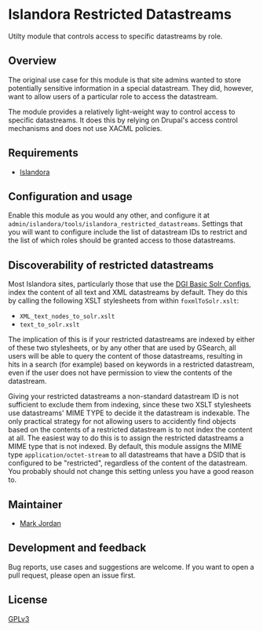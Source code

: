 # Islandora Restricted Datastreams

Utilty module that controls access to specific datastreams by role.

## Overview

The original use case for this module is that site admins wanted to store potentially sensitive information in a special datastream. They did, however, want to allow users of a particular role to access the datastream.

The module provides a relatively light-weight way to control access to specific datastreams. It does this by relying on Drupal's access control mechanisms and does not use XACML policies.

## Requirements

* [Islandora](https://github.com/Islandora/islandora)

## Configuration and usage

Enable this module as you would any other, and configure it at `admin/islandora/tools/islandora_restricted_datastreams`. Settings that you will want to configure include the list of datastream IDs to restrict and the list of which roles should be granted access to those datastreams.

## Discoverability of restricted datastreams

Most Islandora sites, particularly those that use the [DGI Basic Solr Configs](https://github.com/discoverygarden/basic-solr-config), index the content of all text and XML datastreams by default. They do this by calling the following XSLT stylesheets from within `foxmlToSolr.xslt`:

* `XML_text_nodes_to_solr.xslt`
* `text_to_solr.xslt`

The implication of this is if your restricted datastreams are indexed by either of these two stylesheets, or by any other that are used by GSearch, all users will be able to query the content of those datastreams, resulting in hits in a search (for example) based on keywords in a restricted datastream, even if the user does not have permission to view the contents of the datastream.

Giving your restricted datastreams a non-standard datastream ID is not sufficient to exclude them from indexing, since these two XSLT stylesheets use datastreams' MIME TYPE to decide it the datastream is indexable. The only practical strategy for not allowing users to accidently find objects based on the contents of a restricted datastream is to not index the content at all. The easiest way to do this is to assign the restricted datastreams a MIME type that is not indexed. By default, this module assigns the MIME type `application/octet-stream` to all datastreams that have a DSID that is configured to be "restricted", regardless of the content of the datastream. You probably should not change this setting unless you have a good reason to.

## Maintainer

* [Mark Jordan](https://github.com/mjordan)

## Development and feedback

Bug reports, use cases and suggestions are welcome. If you want to open a pull request, please open an issue first.

## License

 [GPLv3](http://www.gnu.org/licenses/gpl-3.0.txt)
